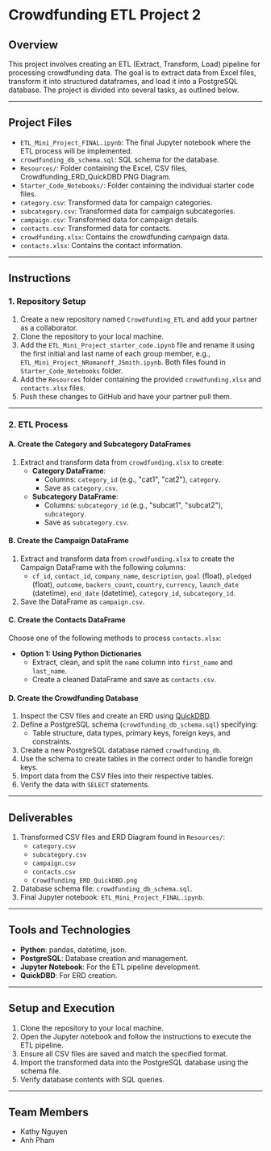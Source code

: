 # Crowdfunding ETL Project 2

## Overview

This project involves creating an ETL (Extract, Transform, Load) pipeline for processing crowdfunding data. The goal is to extract data from Excel files, transform it into structured dataframes, and load it into a PostgreSQL database. The project is divided into several tasks, as outlined below.

---

## Project Files

- `ETL_Mini_Project_FINAL.ipynb`: The final Jupyter notebook where the ETL process will be implemented.
- `crowdfunding_db_schema.sql`: SQL schema for the database.
- `Resources/`: Folder containing the Excel, CSV files, Crowdfunding_ERD_QuickDBD PNG Diagram.
- `Starter_Code_Notebooks/`: Folder containing the individual starter code files.
- `category.csv`: Transformed data for campaign categories.
- `subcategory.csv`: Transformed data for campaign subcategories.
- `campaign.csv`: Transformed data for campaign details.
- `contacts.csv`: Transformed data for contacts.
- `crowdfunding.xlsx`: Contains the crowdfunding campaign data.
- `contacts.xlsx`: Contains the contact information.


---

## Instructions

### 1. Repository Setup
1. Create a new repository named `Crowdfunding_ETL` and add your partner as a collaborator.
2. Clone the repository to your local machine.
3. Add the `ETL_Mini_Project_starter_code.ipynb` file and rename it using the first initial and last name of each group member, e.g., `ETL_Mini_Project_NRomanoff_JSmith.ipynb`. Both files found in `Starter_Code_Notebooks` folder.
4. Add the `Resources` folder containing the provided `crowdfunding.xlsx` and `contacts.xlsx` files.
5. Push these changes to GitHub and have your partner pull them.

---

### 2. ETL Process

#### **A. Create the Category and Subcategory DataFrames**
1. Extract and transform data from `crowdfunding.xlsx` to create:
   - **Category DataFrame**:
     - Columns: `category_id` (e.g., "cat1", "cat2"), `category`.
     - Save as `category.csv`.
   - **Subcategory DataFrame**:
     - Columns: `subcategory_id` (e.g., "subcat1", "subcat2"), `subcategory`.
     - Save as `subcategory.csv`.

#### **B. Create the Campaign DataFrame**
1. Extract and transform data from `crowdfunding.xlsx` to create the Campaign DataFrame with the following columns:
   - `cf_id`, `contact_id`, `company_name`, `description`, `goal` (float), `pledged` (float), `outcome`, `backers_count`, `country`, `currency`, `launch_date` (datetime), `end_date` (datetime), `category_id`, `subcategory_id`.
2. Save the DataFrame as `campaign.csv`.

#### **C. Create the Contacts DataFrame**
Choose one of the following methods to process `contacts.xlsx`:

- **Option 1: Using Python Dictionaries**
  - Extract, clean, and split the `name` column into `first_name` and `last_name`.
  - Create a cleaned DataFrame and save as `contacts.csv`.

#### **D. Create the Crowdfunding Database**
1. Inspect the CSV files and create an ERD using [QuickDBD](https://www.quickdatabasediagrams.com/).
2. Define a PostgreSQL schema (`crowdfunding_db_schema.sql`) specifying:
   - Table structure, data types, primary keys, foreign keys, and constraints.
3. Create a new PostgreSQL database named `crowdfunding_db`.
4. Use the schema to create tables in the correct order to handle foreign keys.
5. Import data from the CSV files into their respective tables.
6. Verify the data with `SELECT` statements.

---

## Deliverables
1. Transformed CSV files and ERD Diagram found in `Resources/`:
   - `category.csv`
   - `subcategory.csv`
   - `campaign.csv`
   - `contacts.csv`
   - `Crowdfunding_ERD_QuickDBD.png`
2. Database schema file: `crowdfunding_db_schema.sql`.
3. Final Jupyter notebook: `ETL_Mini_Project_FINAL.ipynb`.

---

## Tools and Technologies
- **Python**: pandas, datetime, json.
- **PostgreSQL**: Database creation and management.
- **Jupyter Notebook**: For the ETL pipeline development.
- **QuickDBD**: For ERD creation.

---

## Setup and Execution
1. Clone the repository to your local machine.
2. Open the Jupyter notebook and follow the instructions to execute the ETL pipeline.
3. Ensure all CSV files are saved and match the specified format.
4. Import the transformed data into the PostgreSQL database using the schema file.
5. Verify database contents with SQL queries.

---

## Team Members
- Kathy Nguyen
- Anh Pham
